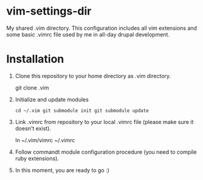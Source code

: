 vim-settings-dir
================

My shared .vim directory. 
This configuration includes all vim extensions and some basic .vimrc file used by me in all-day drupal development.

Installation
================
1. Clone this repository to your home directory as .vim directory. 

    git clone .vim

2. Initialize and update modules

    `cd ~/.vim
    git submodule init
    git submodule update`

3. Link .vimrc from repository to your local .vimrc file (please make sure it doesn't exist).

    ln ~/.vim/vimrc ~/.vimrc
    
4. Follow commandt module configuration procedure (you need to compile ruby extensions).
5. In this moment, you are ready to go :)